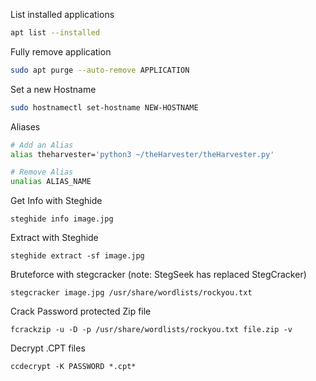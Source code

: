 List installed applications
```bash
apt list --installed
```
Fully remove application
```bash
sudo apt purge --auto-remove APPLICATION
```

Set a new Hostname
```bash
sudo hostnamectl set-hostname NEW-HOSTNAME
```
 Aliases
 ```bash
 # Add an Alias
 alias theharvester='python3 ~/theHarvester/theHarvester.py'
 
 # Remove Alias
 unalias ALIAS_NAME
 ```
Get Info with Steghide
```
steghide info image.jpg
```

Extract with Steghide
```
steghide extract -sf image.jpg
```
Bruteforce with stegcracker (note: StegSeek has replaced StegCracker)
```
stegcracker image.jpg /usr/share/wordlists/rockyou.txt
```
Crack Password protected Zip file
```
fcrackzip -u -D -p /usr/share/wordlists/rockyou.txt file.zip -v
```

Decrypt .CPT files
```
ccdecrypt -K PASSWORD *.cpt*
```
